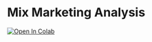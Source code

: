 # Mix Marketing Analysis

[![Open In Colab](https://colab.research.google.com/assets/colab-badge.svg)](https://colab.research.google.com/github/ekasetyo090/marketing-mix-analysis/blob/master/Mix_Marketing_Modeling.ipynb)
